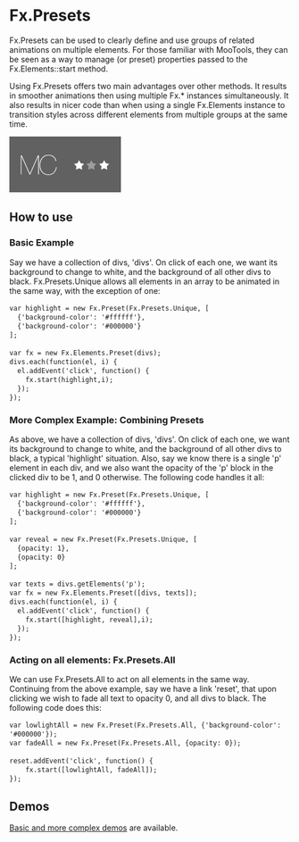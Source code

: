 Fx.Presets
==========

Fx.Presets can be used to clearly define and use groups of related animations on multiple elements. For those familiar with MooTools, they can be seen as a way to manage (or preset) properties passed to the Fx.Elements::start method.

Using Fx.Presets offers two main advantages over other methods. It results in smoother animations then using multiple Fx.* instances simultaneously. It also results in nicer code than when using a single Fx.Elements instance to transition styles across different elements from multiple groups at the same time.

![Screenshot](http://github.com/michalc/Fx.Presets/raw/master/Images/Fx.Presets.png)

How to use
----------

### Basic Example

Say we have a collection of divs, 'divs'. On click of each one, we want its background to change to white, and the background of all other divs to black. Fx.Presets.Unique allows all elements in an array to be animated in the same way, with the exception of one:

	var highlight = new Fx.Preset(Fx.Presets.Unique, [
	  {'background-color': '#ffffff'},
	  {'background-color': '#000000'}
	];
	 
	var fx = new Fx.Elements.Preset(divs);
	divs.each(function(el, i) {
	  el.addEvent('click', function() {
	    fx.start(highlight,i);
	  });
	});


### More Complex Example: Combining Presets

As above, we have a collection of divs, 'divs'. On click of each one, we want its background to change to white, and the background of all other divs to black, a typical 'highlight' situation. Also, say we know there is a single 'p' element in each div, and we also want the opacity of the 'p' block in the clicked div to be 1, and 0 otherwise. The following code handles it all:

	var highlight = new Fx.Preset(Fx.Presets.Unique, [
	  {'background-color': '#ffffff'},
	  {'background-color': '#000000'}
	];
	 
	var reveal = new Fx.Preset(Fx.Presets.Unique, [
	  {opacity: 1},
	  {opacity: 0}
	];
 
	var texts = divs.getElements('p');
	var fx = new Fx.Elements.Preset([divs, texts]);
	divs.each(function(el, i) {
	  el.addEvent('click', function() {
	    fx.start([highlight, reveal],i);
	  });
	});
	

### Acting on all elements: Fx.Presets.All

We can use Fx.Presets.All to act on all elements in the same way. Continuing from the above example, say we have a link 'reset', that upon clicking we wish to fade all text to opacity 0, and all divs to black. The following code does this:

	var lowlightAll = new Fx.Preset(Fx.Presets.All, {'background-color': '#000000'});
	var fadeAll = new Fx.Preset(Fx.Presets.All, {opacity: 0});
	 
	reset.addEvent('click', function() {
	    fx.start([lowlightAll, fadeAll]);
	});



Demos
-----

[Basic and more complex demos](http://yetagain.net/plugins/fxpresets/demos/) are available.